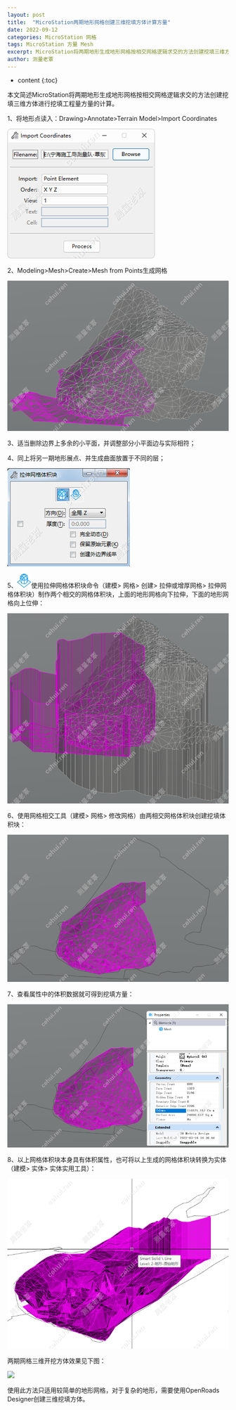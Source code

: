 ```yaml
---
layout: post
title:  "MicroStation两期地形网格创建三维挖填方体计算方量"
date: 2022-09-12
categories: MicroStation 网格
tags: MicroStation 方量 Mesh
excerpt: MicroStation将两期地形生成地形网格按相交网格逻辑求交的方法创建挖填三维方体进行挖填方工程量的计算。
author: 测量老覃
---
```

* content
{:toc}

本文简述MicroStation将两期地形生成地形网格按相交网格逻辑求交的方法创建挖填三维方体进行挖填工程量方量的计算。

1、将地形点读入：Drawing>Annotate>Terrain Model>Import Coordinates

![](/img/2022/2022-09-12-09-10-21.png)

2、Modeling>Mesh>Create>Mesh from Points生成网格

![](/img/2022/2022-09-12-09-10-29.png)

3、适当删除边界上多余的小平面，并调整部分小平面边与实际相符；

4、同上将另一期地形展点、并生成曲面放置于不同的层；

![](/img/2022/2022-09-12-09-10-49.png)

5、![](/img/2022/2022-09-12-09-10-38.png)使用拉伸网格体积块命令（建模> 网格> 创建> 拉伸或增厚网格> 拉伸网格体积块）制作两个相交的网格体积块，上面的地形网格向下拉伸，下面的地形网格向上位伸：

![](/img/2022/2022-09-12-09-10-59.png)

6、使用网格相交工具（建模> 网格> 修改网格）由两相交网格体积块创建挖填体积块：

![](/img/2022/2022-09-12-09-11-08.png)

7、查看属性中的体积数据就可得到挖填方量：

![](/img/2022/2022-09-12-09-11-20.png)

8、以上网格体积块本身具有体积属性，也可将以上生成的网格体积块转换为实体（建模> 实体> 实体实用工具）：

![](/img/2022/2022-09-12-09-11-28.png)

两期网格三维开挖方体效果见下图：

![](/img/gif/mstn-volume-2mesh.gif)

使用此方法只适用较简单的地形网格，对于复杂的地形，需要使用OpenRoads Designer创建三维挖填方体。
